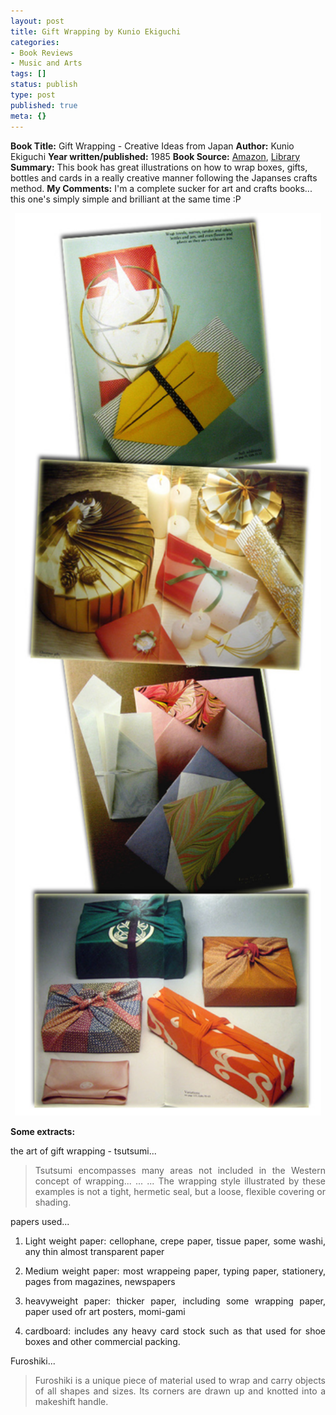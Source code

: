 ```yaml
---
layout: post
title: Gift Wrapping by Kunio Ekiguchi
categories:
- Book Reviews
- Music and Arts
tags: []
status: publish
type: post
published: true
meta: {}
---
```

<strong>Book Title:</strong> Gift Wrapping - Creative Ideas from Japan
<strong>Author:</strong> Kunio Ekiguchi
<strong>Year written/published:</strong> 1985
<strong>Book Source:</strong> <a href="http://www.amazon.com/Gift-Wrapping-Creative-Ideas-Japan/dp/0870117688/ref=sr_1_1/002-0774290-2058425?ie=UTF8&amp;s=books&amp;qid=1184936387&amp;sr=8-1">Amazon</a>, <a href="http://vistaweb.nlb.gov.sg/cgi-bin/cw_cgi?fullRecord+31416+3002+4487299+6+1">Library</a>
<strong>Summary:</strong> This book has great illustrations on how to wrap boxes, gifts, bottles and cards in a really creative manner following the Japanses crafts method.
<strong>My Comments:</strong> I'm a complete sucker for art and crafts books... this one's simply simple and brilliant at the same time :P
<p align="center"><img width="490" src="/img/gift_wrapping.jpg" height="1444" style="width: 490px; height: 1444px" /></p>
<strong>Some extracts:</strong>

the art of gift wrapping - tsutsumi...
<blockquote>
<p align="justify">Tsutsumi encompasses many areas not included in the Western concept of wrapping... ... ... The wrapping style illustrated by these examples is not a tight, hermetic seal, but a loose, flexible covering or shading.</p>
</blockquote>
<p align="justify">papers used...</p>

<ol>
	<li>
<p align="justify">Light weight paper: cellophane, crepe paper, tissue paper, some washi, any thin almost transparent paper</p>
</li>
	<li>
<p align="justify">Medium weight paper: most wrappeing paper, typing paper, stationery, pages from magazines, newspapers</p>
</li>
	<li>
<p align="justify">heavyweight paper: thicker paper, including some wrapping paper, paper used ofr art posters, momi-gami</p>
</li>
	<li>
<p align="justify">cardboard: includes any heavy card stock such as that used for shoe boxes and other commercial packing.</p>
</li>
</ol>
<p align="justify">Furoshiki...</p>

<blockquote>
<p align="justify">Furoshiki is a unique piece of material used to wrap and carry objects of all shapes and sizes. Its corners are drawn up and knotted into a makeshift handle.</p>
</blockquote>
<p align="justify">&nbsp;</p>
